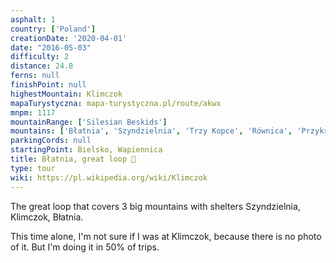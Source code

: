 ```yaml
---
asphalt: 1
country: ['Poland']
creationDate: '2020-04-01'
date: "2016-05-03"
difficulty: 2
distance: 24.8
ferns: null
finishPoint: null
highestMountain: Klimczok
mapaTurystyczna: mapa-turystyczna.pl/route/akwx
mnpm: 1117
mountainRange: ['Silesian Beskids']
mountains: ['Błatnia', 'Szyndzielnia', 'Trzy Kopce', 'Równica', 'Przykra']
parkingCords: null
startingPoint: Bielsko, Wapiennica
title: Błatnia, great loop 🌱
type: tour
wiki: https://pl.wikipedia.org/wiki/Klimczok
---
```


The great loop that covers 3 big mountains with shelters Szyndzielnia, Klimczok, Błatnia.

This time alone, I'm not sure if I was at Klimczok, because there is no photo of it. But I'm doing it in 50% of trips.
